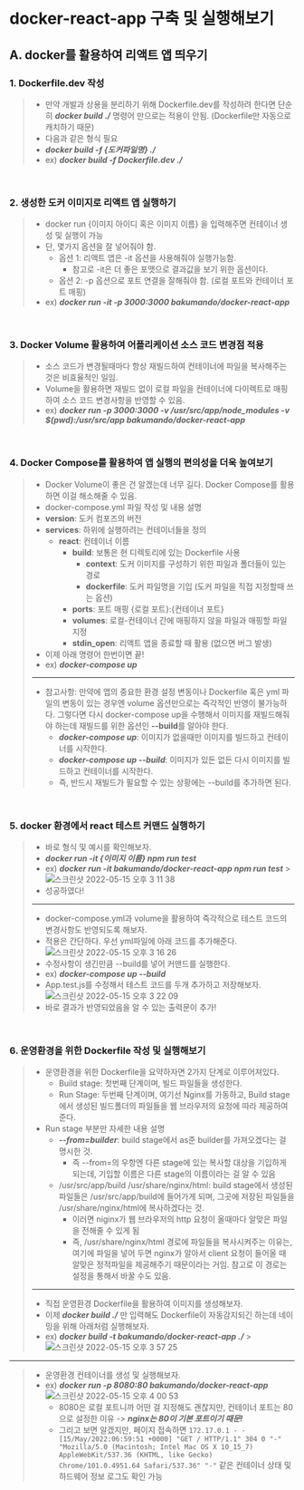 # docker-react-app 구축 및 실행해보기

## A. docker를 활용하여 리액트 앱 띄우기

### 1. Dockerfile.dev 작성

> - 만약 개발과 상용을 분리하기 위해 Dockerfile.dev를 작성하려 한다면 단순히 _**docker build ./**_ 명령어 만으로는 적용이 안됨. (Dockerfile만 자동으로 캐치하기 때문)
> - 다음과 같은 형식 필요
> - _**docker build -f {도커파일명} ./**_
> - ex) _**docker build -f Dockerfile.dev ./**_

<br/>

### 2. 생성한 도커 이미지로 리액트 앱 실행하기

> - docker run {이미지 아이디 혹은 이미지 이름} 을 입력해주면 컨테이너 생성 및 실행이 가능
> - 단, 몇가지 옵션을 잘 넣어줘야 함.
>   - 옵션 1: 리액트 앱은 -it 옵션을 사용해줘야 실행가능함.
>     - 참고로 -it은 더 좋은 포맷으로 결과값을 보기 위한 옵션이다.
>   - 옵션 2: -p 옵션으로 포트 연결을 잘해줘야 함. (로컬 포트와 컨테이너 포트 매핑)
> - ex) _**docker run -it -p 3000:3000 bakumando/docker-react-app**_

<br/>

### 3. Docker Volume 활용하여 어플리케이션 소스 코드 변경점 적용

> - 소스 코드가 변경될때마다 항상 재빌드하여 컨테이너에 파일을 복사해주는 것은 비효율적인 일임.
> - Volume을 활용하면 재빌드 없이 로컬 파일을 컨테이너에 다이렉트로 매핑하여 소스 코드 변경사항을 반영할 수 있음.
> - ex) _**docker run -p 3000:3000 -v /usr/src/app/node_modules -v $(pwd):/usr/src/app bakumando/docker-react-app**_

<br/>

### 4. Docker Compose를 활용하여 앱 실행의 편의성을 더욱 높여보기

> - Docker Volume이 좋은 건 알겠는데 너무 길다. Docker Compose를 활용하면 이걸 해소해줄 수 있음.
> - docker-compose.yml 파일 작성 및 내용 설명
> - **version**: 도커 컴포즈의 버전
> - **services**: 하위에 실행하려는 컨테이너들을 정의
>   - **react**: 컨테이너 이름
>     - **build**: 보통은 현 디렉토리에 있는 Dockerfile 사용
>       - **context**: 도커 이미지를 구성하기 위한 파일과 폴더들이 있는 경로
>       - **dockerfile**: 도커 파일명을 기입 (도커 파일을 직접 지정할때 쓰는 옵션)
>     - **ports**: 포트 매핑 {로컬 포트}:{컨테이너 포트}
>     - **volumes**: 로컬-컨테이너 간에 매핑하지 않을 파일과 매핑할 파일 지정
>     - **stdin_open**: 리액트 앱을 종료할 때 활용 (없으면 버그 발생)
> - 이제 아래 명령어 한번이면 끝!
> - ex) _**docker-compose up**_
>
> ---
>
> - 참고사항: 만약에 앱의 중요한 환경 설정 변동이나 Dockerfile 혹은 yml 파일의 변동이 있는 경우엔 volume 옵션만으로는 즉각적인 반영이 불가능하다. 그렇다면 다시 docker-compose up을 수행해서 이미지를 재빌드해줘야 하는데 재빌드를 위한 옵션인 **--build**를 알아야 한다.
>   - _**docker-compose up**_: 이미지가 없을때만 이미지를 빌드하고 컨테이너를 시작한다.
>   - _**docker-compose up --build**_: 이미지가 있든 없든 다시 이미지를 빌드하고 컨테이너를 시작한다.
>   - 즉, 반드시 재빌드가 필요할 수 있는 상황에는 --build를 추가하면 된다.

<br/>

### 5. docker 환경에서 react 테스트 커맨드 실행하기

> - 바로 형식 및 예시를 확인해보자.
> - _**docker run -it {이미지 이름} npm run test**_
> - ex) _**docker run -it bakumando/docker-react-app npm run test**_ > ![스크린샷 2022-05-15 오후 3 11 38](https://user-images.githubusercontent.com/83815628/168459718-3d9c9fda-73d3-4d03-86ba-6ba6eda1c3b8.png)
> - 성공하였다!
>
> ---
>
> - docker-compose.yml과 volume을 활용하여 즉각적으로 테스트 코드의 변경사항도 반영되도록 해보자.
> - 적용은 간단하다. 우선 yml파일에 아래 코드를 추가해준다.
>   ![스크린샷 2022-05-15 오후 3 16 26](https://user-images.githubusercontent.com/83815628/168459847-f2841d6d-5d30-4ea1-b736-15023f722459.png)
> - 수정사항이 생긴만큼 --build를 넣어 커맨드를 실행한다.
> - ex) _**docker-compose up --build**_
> - App.test.js를 수정해서 테스트 코드를 두개 추가하고 저장해보자.
>   ![스크린샷 2022-05-15 오후 3 22 09](https://user-images.githubusercontent.com/83815628/168460044-d2540eb3-a90a-4877-ab56-d05a24829d5a.png)
> - 바로 결과가 반영되었음을 알 수 있는 출력문이 추가!

<br/>

### 6. 운영환경을 위한 Dockerfile 작성 및 실행해보기

> - 운영환경을 위한 Dockerfile을 요약하자면 2가지 단계로 이루어져있다.
>   - Build stage: 첫번째 단계이며, 빌드 파일들을 생성한다.
>   - Run Stage: 두번째 단계이며, 여기선 Nginx를 가동하고, Build stage에서 생성된 빌드폴더의 파일들을 웹 브라우저의 요청에 따라 제공하여 준다.
> - Run stage 부분만 자세한 내용 설명
>   - _**--from=builder**_: build stage에서 as준 builder를 가져오겠다는 걸 명시한 것.
>     - 즉 --from=의 우항엔 다른 stage에 있는 복사할 대상을 기입하게 되는데, 기입할 이름은 다른 stage의 이름이라는 걸 알 수 있음
>   - /usr/src/app/build /usr/share/nginx/html: build stage에서 생성된 파일들은 /usr/src/app/build에 들어가게 되며, 그곳에 저장된 파일들을 /usr/share/nginx/html에 복사하겠다는 것.
>     - 이러면 niginx가 웹 브라우저의 http 요청이 올때마다 알맞은 파일을 전해줄 수 있게 됨
>     - 즉, /usr/share/nginx/html 경로에 파일들을 복사시켜주는 이유는, 여기에 파일을 넣어 두면 nginx가 알아서 client 요청이 들어올 때 알맞은 정적파일을 제공해주기 때문이라는 거임. 참고로 이 경로는 설정을 통해서 바꿀 수도 있음.
>
> ---
>
> - 직접 운영환경 Dockerfile을 활용하여 이미지를 생성해보자.
> - 이제 _**docker build ./**_ 만 입력해도 Dockerfile이 자동감지되긴 하는데 네이밍을 위해 아래처럼 실행해보자.
> - ex) _**docker build -t bakumando/docker-react-app ./**_ > ![스크린샷 2022-05-15 오후 3 57 25](https://user-images.githubusercontent.com/83815628/168461223-da8e4c88-b749-45b1-b4eb-80e6f4e67652.png)

---

> - 운영환경 컨테이너를 생성 및 실행해보자.
> - ex) _**docker run -p 8080:80 bakumando/docker-react-app**_
>   ![스크린샷 2022-05-15 오후 4 00 53](https://user-images.githubusercontent.com/83815628/168461272-a971fbe4-e995-4c3c-ba53-ac9793dbc23b.png)
>   - 8080은 로컬 포트니까 어떤 걸 지정해도 괜찮지만, 컨테이너 포트는 80으로 설정한 이유 -> _**nginx는 80이 기본 포트이기 때문!**_
>   - 그리고 보면 알겠지만, 페이지 접속하면 `172.17.0.1 - - [15/May/2022:06:59:51 +0000] "GET / HTTP/1.1" 304 0 "-" "Mozilla/5.0 (Macintosh; Intel Mac OS X 10_15_7) AppleWebKit/537.36 (KHTML, like Gecko) Chrome/101.0.4951.64 Safari/537.36" "-"` 같은 컨테이너 상태 및 하드웨어 정보 로그도 확인 가능
